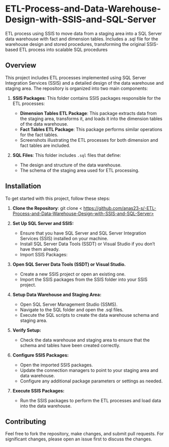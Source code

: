 # ETL-Process-and-Data-Warehouse-Design-with-SSIS-and-SQL-Server
ETL process using SSIS to move data from a staging area into a SQL Server data warehouse with fact and dimension tables. Includes a .sql file for the warehouse design and stored procedures, transforming the original SSIS-based ETL process into scalable SQL procedures
## Overview

This project includes ETL processes implemented using SQL Server Integration Services (SSIS) and a detailed design of the data warehouse and staging area. The repository is organized into two main components:

1. **SSIS Packages**: This folder contains SSIS packages responsible for the ETL processes:
   - **Dimension Tables ETL Package**: This package extracts data from the staging area, transforms it, and loads it into the dimension tables of the data warehouse.
   - **Fact Tables ETL Package**: This package performs similar operations for the fact tables.
   - Screenshots illustrating the ETL processes for both dimension and fact tables are included.

2. **SQL Files**: This folder includes `.sql` files that define:
   - The design and structure of the data warehouse.
   - The schema of the staging area used for ETL processing.
## Installation

To get started with this project, follow these steps:

1. **Clone the Repository**:
   git clone < https://github.com/anas23-s/-ETL-Process-and-Data-Warehouse-Design-with-SSIS-and-SQL-Server>
   
2. **Set Up SQL Server and SSIS:**
   - Ensure that you have SQL Server and SQL Server Integration Services (SSIS) installed on your machine.
   - Install SQL Server Data Tools (SSDT) or Visual Studio if you don’t have them already.
   - Import SSIS Packages:

3. **Open SQL Server Data Tools (SSDT) or Visual Studio.**
   - Create a new SSIS project or open an existing one.
   - Import the SSIS packages from the SSIS folder into your SSIS project.

4. **Setup Data Warehouse and Staging Area:**
   - Open SQL Server Management Studio (SSMS).
   - Navigate to the SQL folder and open the .sql files.
   - Execute the SQL scripts to create the data warehouse schema and staging area.

5. **Verify Setup:**
   - Check the data warehouse and staging area to ensure that the schema and tables have been created correctly.
   
6. **Configure SSIS Packages:**
   - Open the imported SSIS packages.
   - Update the connection managers to point to your staging area and data warehouse.
   - Configure any additional package parameters or settings as needed.

7. **Execute SSIS Packages:**
   - Run the SSIS packages to perform the ETL processes and load data into the data warehouse.

## Contributing
Feel free to fork the repository, make changes, and submit pull requests. For significant changes, please open an issue first to discuss the changes.

